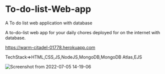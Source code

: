 # To-do-list-Web-app
A To do list web application with database

A to-do-list web app for your daily chores deployed for on the internet with database. 

https://warm-citadel-01778.herokuapp.com

TechStack=>HTML,CSS,JS,NodeJS,MongoDB,MongoDB Atlas,EJS


![Screenshot from 2022-07-05 14-19-06](https://user-images.githubusercontent.com/108572582/177289658-c587f7ee-e155-4f5b-b232-a311ee22aa2b.png)
